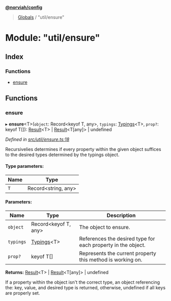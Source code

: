 **[@norviah/config](../README.md)**

> [Globals](../globals.md) / "util/ensure"

# Module: "util/ensure"

## Index

### Functions

* [ensure](_util_ensure_.md#ensure)

## Functions

### ensure

▸ **ensure**\<T>(`object`: Record\<keyof T, any>, `typings`: [Typings](_types_typings_.md#typings)\<T>, `prop?`: keyof T[]): [Result](../interfaces/_types_result_.result.md)\<T> \| [Result](../interfaces/_types_result_.result.md)\<T[any]> \| undefined

*Defined in [src/util/ensure.ts:18](https://github.com/Norviah/config/blob/cd1d202/src/util/ensure.ts#L18)*

Recursivelies determines if every property within the given object suffices
to the desired types determined by the typings object.

#### Type parameters:

Name | Type |
------ | ------ |
`T` | Record\<string, any> |

#### Parameters:

Name | Type | Description |
------ | ------ | ------ |
`object` | Record\<keyof T, any> | The object to ensure. |
`typings` | [Typings](_types_typings_.md#typings)\<T> | References the desired type for each property in the object. |
`prop?` | keyof T[] | Represents the current property this method is working on. |

**Returns:** [Result](../interfaces/_types_result_.result.md)\<T> \| [Result](../interfaces/_types_result_.result.md)\<T[any]> \| undefined

If a property within the object isn't the correct type, an
                object referencing the: key, value, and desired type is
                returned, otherwise, undefined if all keys are properly set.
